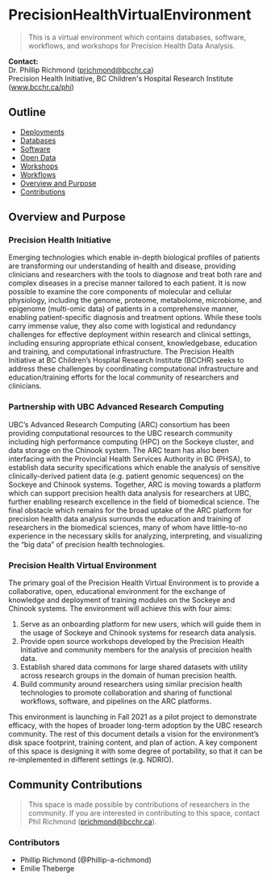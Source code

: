 # PrecisionHealthVirtualEnvironment

> This is a virtual environment which contains databases, software, workflows, and workshops for Precision Health Data Analysis.

**Contact:**  
Dr. Phillip Richmond (prichmond@bcchr.ca)   
Precision Health Initiative, BC Children's Hospital Research Institute (www.bcchr.ca/phi)


## Outline
- [Deployments](https://github.com/Phillip-a-richmond/PrecisionHealthVirtualEnvironment/tree/main/Deployments)
- [Databases](https://github.com/Phillip-a-richmond/PrecisionHealthVirtualEnvironment/tree/main/Databases)
- [Software](https://github.com/Phillip-a-richmond/PrecisionHealthVirtualEnvironment/tree/main/Software)
- [Open Data](https://github.com/Phillip-a-richmond/PrecisionHealthVirtualEnvironment/tree/main/OpenData)
- [Workshops](https://github.com/Phillip-a-richmond/PrecisionHealthVirtualEnvironment/tree/main/Workshops)
- [Workflows](https://github.com/Phillip-a-richmond/PrecisionHealthVirtualEnvironment/tree/main/Workflows)
- [Overview and Purpose](##Overview_and_Purpose)
- [Contributions](##Contributions)

## Overview and Purpose
### Precision Health Initiative
Emerging technologies which enable in-depth biological profiles of patients are transforming our understanding of health and disease, providing clinicians and researchers with the tools to diagnose and treat both rare and complex diseases in a precise manner tailored to each patient. It is now possible to examine the core components of molecular and cellular physiology, including the genome, proteome, metabolome, microbiome, and epigenome (multi-omic data) of patients in a comprehensive manner, enabling patient-specific diagnosis and treatment options. While these tools carry immense value, they also come with logistical and redundancy challenges for effective deployment within research and clinical settings, including ensuring appropriate ethical consent, knowledgebase, education and training, and computational infrastructure. The Precision Health Initiative at BC Children’s Hospital Research Institute (BCCHR) seeks to address these challenges by coordinating computational infrastructure and education/training efforts for the local community of researchers and clinicians. 

### Partnership with UBC Advanced Research Computing
UBC’s Advanced Research Computing (ARC) consortium has been providing computational resources to the UBC research community including high performance computing (HPC) on the Sockeye cluster, and data storage on the Chinook system. The ARC team has also been interfacing with the Provincial Health Services Authority in BC (PHSA), to establish data security specifications which enable the analysis of sensitive clinically-derived patient data (e.g. patient genomic sequences) on the Sockeye and Chinook systems. Together, ARC is moving towards a platform which can support precision health data analysis for researchers at UBC, further enabling research excellence in the field of biomedical science. The final obstacle which remains for the broad uptake of the ARC platform for precision health data analysis surrounds the education and training of researchers in the biomedical sciences, many of whom have little-to-no experience in the necessary skills for analyzing, interpreting, and visualizing the “big data” of precision health technologies. 

### Precision Health Virtual Environment
The primary goal of the Precision Health Virtual Environment is to provide a collaborative, open, educational environment for the exchange of knowledge and deployment of training modules on the Sockeye and Chinook systems. The environment will achieve this with four aims:
1. Serve as an onboarding platform for new users, which will guide them in the usage of Sockeye and Chinook systems for research data analysis.
2. Provide open source workshops developed by the Precision Health Initiative and community members for the analysis of precision health data.
3. Establish shared data commons for large shared datasets with utility across research groups in the domain of human precision health.
4. Build community around researchers using similar precision health technologies to promote collaboration and sharing of functional workflows, software, and pipelines on the ARC platforms.    

This environment is launching in Fall 2021 as a pilot project to demonstrate efficacy, with the hopes of broader long-term adoption by the UBC research community. The rest of this document details a vision for the environment’s disk space footprint, training content, and plan of action. A key component of this space is designing it with some degree of portability, so that it can be re-implemented in different settings (e.g. NDRIO).



## Community Contributions
> This space is made possible by contributions of researchers in the community. If you are interested in contributing to this space, contact Phil Richmond (prichmond@bcchr.ca). 

### Contributors
- Phillip Richmond (@Phillip-a-richmond)
- Emilie Theberge 








